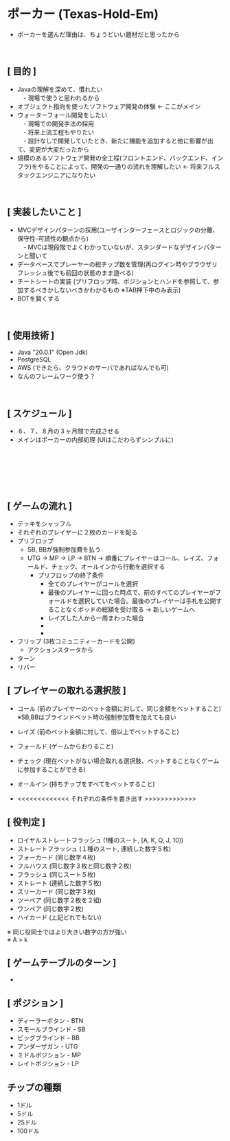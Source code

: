 # ポーカー (Texas-Hold-Em) 
 - ポーカーを選んだ理由は、ちょうどいい題材だと思ったから

<br>

## [ 目的 ] 
 - Javaの理解を深めて、慣れたい  
　*-* 現場で使うと思われるから
 - オブジェクト指向を使ったソフトウェア開発の体験 ← ここがメイン
 - ウォーターフォール開発をしたい  
　*-* 現場での開発手法の採用    
　*-* 将来上流工程もやりたい  
　*-* 設計なしで開発していたとき、新たに機能を追加すると他に影響が出て、変更が大変だったから
 - 規模のあるソフトウェア開発の全工程(フロントエンド、バックエンド、インフラ)をやることによって、開発の一通りの流れを理解したい ← 将来フルスタックエンジニアになりたい

 <br>

 ## [ 実装したいこと ]
 - MVCデザインパターンの採用(ユーザインターフェースとロジックの分離、保守性-可読性の観点から)  
　*-* MVCは現段階でよくわかっていないが、スタンダードなデザインパターンと聞いて
 - データベースでプレーヤーの総チップ数を管理(再ログイン時やブラウザリフレッシュ後でも前回の状態のまま遊べる)
 - チートシートの実装 (プリフロップ時、ポジションとハンドを参照して、参加するべきかしないべきかわかるもの ※TAB押下中のみ表示)
 - BOTを賢くする

<br>

  ## [ 使用技術 ]
 - Java "20.0.1" (Open Jdk)
 - PostgreSQL
 - AWS (できたら、クラウドのサーバであればなんでも可)
 - なんのフレームワーク使う？

 <br>

## [ スケジュール ]
 - ６、７、８月の３ヶ月間で完成させる
 - メインはポーカーの内部処理 (UIはこだわらずシンプルに)  
  
<br>
<br>
<br>
<br>
<br>

## [ ゲームの流れ ]
 - デッキをシャッフル
 - それぞれのプレイヤーに２枚のカードを配る
 - プリフロップ
    - SB, BBが強制参加費を払う
    - UTG -> MP -> LP -> BTN -> 順番にプレイヤーはコール、レイズ、フォールド、チェック、オールインから行動を選択する
        - プリフロップの終了条件  
            - 全てのプレイヤーがコールを選択  
            - 最後のプレイヤーに回った時点で、前のすべてのプレイヤーがフォールドを選択していた場合。最後のプレイヤーは手札を公開することなくポッドの総額を受け取る -> 新しいゲームへ
            - レイズした人から一周まわった場合
            - 
            - 
 - フリップ (3枚コミュニティーカードを公開)
    - アクションスタータから
 - ターン
 - リバー

 ## [ プレイヤーの取れる選択肢 ]
 - コール (前のプレイヤーのベット金額に対して、同じ金額をベットすること) ※SB,BBはブラインドベット時の強制参加費を加えても良い
 - レイズ (前のベット金額に対して、倍以上でベットすること)
 - フォールド (ゲームからおりること)
 - チェック (現在ベットがない場合取れる選択肢、ベットすることなくゲームに参加することができる)
 - オールイン (持ちチップをすべてをベットすること)

 - <<<<<<<<<<<<< それぞれの条件を書き出す >>>>>>>>>>>>>

## [ 役判定 ]
 - ロイヤルストレートフラッシュ (1種のスート, [A, K, Q, J, 10])
 - ストレートフラッシュ (１種のスート, 連続した数字５枚)
 - フォーカード (同じ数字４枚)
 - フルハウス (同じ数字３枚と同じ数字２枚)
 - フラッシュ (同じスート５枚)
 - ストレート (連続した数字５枚)
 - スリーカード (同じ数字３枚)
 - ツーペア (同じ数字２枚を２組)
 - ワンペア (同じ数字２枚)
 - ハイカード (上記どれでもない)

 ※ 同じ役同士ではより大きい数字の方が強い  
 ※ A > k

## [ ゲームテーブルのターン ]
 - 

## [ ポジション ]
 - ディーラーボタン - BTN
 - スモールブラインド - SB
 - ビッグブラインド - BB
 - アンダーザガン - UTG
 - ミドルポジション - MP
 - レイトポジション - LP

## チップの種類
 - 1ドル
 - 5ドル
 - 25ドル
 - 100ドル